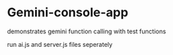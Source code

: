# Gemini-console-app
demonstrates gemini function calling with test functions

run ai.js and server.js files seperately
